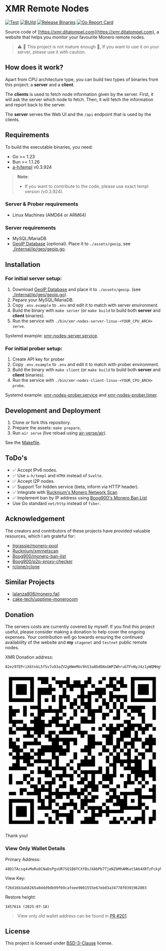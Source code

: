 # XMR Remote Nodes

[![Test](https://github.com/ditatompel/xmr-remote-nodes/actions/workflows/test.yml/badge.svg)](https://github.com/ditatompel/xmr-remote-nodes/actions/workflows/test.yml)
[![BUild](https://github.com/ditatompel/xmr-remote-nodes/actions/workflows/build.yml/badge.svg)](https://github.com/ditatompel/xmr-remote-nodes/actions/workflows/build.yml)
[![Release Binaries](https://github.com/ditatompel/xmr-remote-nodes/actions/workflows/release.yml/badge.svg)](https://github.com/ditatompel/xmr-remote-nodes/actions/workflows/release.yml)
[![Go Report Card](https://goreportcard.com/badge/github.com/ditatompel/xmr-remote-nodes)](https://goreportcard.com/report/github.com/ditatompel/xmr-remote-nodes)

Source code of [https://xmr.ditatompel.com](https://xmr.ditatompel.com),
a website that helps you monitor your favourite Monero remote nodes.

> :warning: :construction: This project is not mature enough :construction:,
> If you want to use it on your server, please use it with caution.

## How does it work?

Apart from CPU architecture type, you can build two types of binaries from
this project: a **server** and a **client**.

The **clients** is used to fetch node information given by the server. First,
it will ask the server which node to fetch. Then, it will fetch the information
and report back to the server.

The **server** serves the Web UI and the `/api` endpoint that is used by the
clients.

## Requirements

To build the executable binaries, you need:

- Go >= 1.23
- Bun >= 1.1.26
- [a-h/templ][templ-repo] v0.3.924

> **Note**:
>
> - If you want to contribute to the code, please use exact templ version
>   (v0.3.924).

### Server & Prober requirements

- Linux Machines (AMD64 or ARM64)

### Server requirements

- MySQL/MariaDB
- [GeoIP Database][geoip-doc] (optional). Place it to `./assets/geoip`,
  see [./internal/ip/geo/geoip.go](./internal/ip/geo/geoip.go).

## Installation

### For initial server setup:

1. Download [GeoIP Database][geoip-doc] and place it to `./assets/geoip`.
   (see [./internal/ip/geo/geoip.go](./internal/ip/geo/geoip.go)).
2. Pepare your MySQL/MariaDB.
3. Copy `.env.example` to `.env` and edit it to match with server environment.
4. Build the binary with `make server` (or `make build` to build both
   **server** and **client** binaries).
5. Run the service with `./bin/xmr-nodes-server-linux-<YOUR_CPU_ARCH> serve`.

Systemd example: [xmr-nodes-server.service][server-systemd-service].

### For initial prober setup:

1. Create API key for prober
2. Copy `.env.example` to `.env` and edit it to match with prober environment.
3. Build the binary with `make client` (or `make build` to build both
   **server** and **client** binaries).
4. Run the service with `./bin/xmr-nodes-client-linux-<YOUR_CPU_ARCH> probe`.

Systemd example: [xmr-nodes-prober.service][prober-systemd-service] and
[xmr-nodes-prober.timer][prober-systemd-timer].

## Development and Deployment

1. Clone or fork this repository.
2. Prepare the assets: `make prepare`,
3. Run `air serve` (live reload using [air-verse/air][air-repo]).

See the [Makefile](./Makefile).

## ToDo's

- :white_check_mark: Accept IPv6 nodes.
- :white_check_mark: Use `a-h/templ` and `HTMX` instead of `Svelte`.
- :white_check_mark: Accept I2P nodes.
- :white_check_mark: Support Tor hidden service (beta, inform via HTTP header).
- :white_check_mark: Integrate with [Rucknium's Monero Network Scan][rucknium-network-scan]
- :white_check_mark: Implement ban by IP address using [Boog900's Monero Ban List][boog900-ban-list]
- Use Go standard `net/http` instead of `fiber`.

## Acknowledgement

The creators and contributors of these projects have provided valuable
resources, which I am grateful for:

- [jtgrassie/monero-pool][jtgrassie-monero-pool]
- [Rucknium/xmrnetscan][rucknium-network-scan-repo]
- [Boog900/monero-ban-list][boog900-ban-list]
- [Boog900/p2p-proxy-checker][boog900-p2p-proxy-checker]
- [rclone/rclone][rclone]

## Similar Projects

- [lalanza808/monero.fail][monerofail-repo]
- [cake-tech/upptime-monerocom][uptime-monerocom-repo]

## Donation

The servers costs are currently covered by myself. If you find this project
useful, please consider making a donation to help cover the ongoing expenses.
Your contribution will go towards ensuring the continued availability of the
website and **my** `stagenet` and `testnet` public remote nodes.

XMR Donation address:

```plain
82ez97EPriX6tnkL5fSv7u93aZV2gHWeMUc9hS3a8Dd6NxGWPZWhruGTFnNyJ4z1yWQMHgtA81i9h9vq7HWoKZLk9EzWryD
```

![](./internal/handler/views/assets/img/monerotip.png)

Thank you!

### View Only Wallet Details

Primary Address:

```
48D1TAcsq4vMoRu8CNaDsPgvUR7SQ1B6TCXfBsJXAbPb7TjeNZbMhAMKatSA64XRTzFckyMcaF19U8Ejr9wy8iwnTCAUU8x
```

View Key:

```
f26d16b3ab8265a8ddd9db99f69cafeee9081555e67eb03a34778f0391962803
```

Restore height:

```
3457614 (2025-07-18)
```

> View only old wallet address can be found in [PR #201](https://github.com/ditatompel/xmr-remote-nodes/pull/201).

## License

This project is licensed under [BSD-3-Clause](./LICENSE) license.

[templ-repo]: https://github.com/a-h/templ "a-h/templ GitHub repository"
[geoip-doc]: https://dev.maxmind.com/geoip/geolite2-free-geolocation-data/ "GeoLite2 Free documentation"
[server-systemd-service]: ./deployment/init/xmr-nodes-server.service "systemd service example for server"
[prober-systemd-service]: ./deployment/init/xmr-nodes-prober.service "systemd service example for prober"
[prober-systemd-timer]: ./deployment/init/xmr-nodes-prober.timer "systemd timer example for prober"
[air-repo]: https://github.com/air-verse/air "Air - Live reload for Go apps"
[jtgrassie-monero-pool]: https://github.com/jtgrassie/monero-pool "A Monero mining pool server written in C"
[rclone]: https://github.com/rclone/rclone "rclone GitHub repository"
[monerofail-repo]: https://github.com/lalanza808/monero.fail "Lalanza808's monero.fail GitHub repository"
[uptime-monerocom-repo]: https://github.com/cake-tech/upptime-monerocom "monero.com uptime GitHub repository"
[rucknium-network-scan]: https://moneronet.info/ "Rucknium's Monero Network Scan"
[rucknium-network-scan-repo]: https://github.com/Rucknium/xmrnetscan "Rucknium's Monero Network Scan Source Code"
[boog900-ban-list]: https://github.com/Boog900/monero-ban-list "Boog900's Monero Ban List"
[boog900-p2p-proxy-checker]: https://github.com/Boog900/p2p-proxy-checker "Boog900's P2P Proxy Checker"
